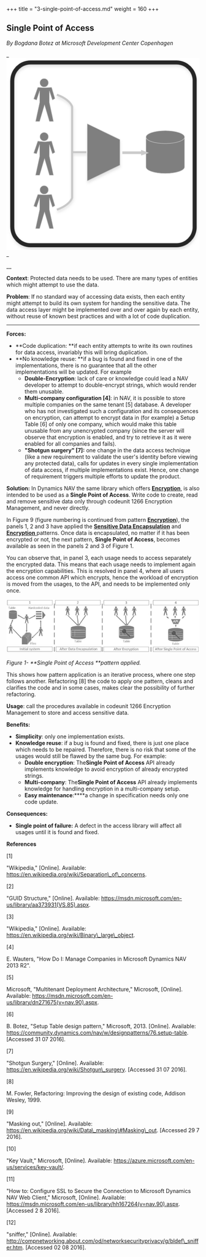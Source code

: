 +++
title = "3-single-point-of-access.md"
weight = 160
+++
## Single Point of Access

_By Bogdana Botez at Microsoft Development Center Copenhagen_

_[![ ][image0]][anchor0]   
_

__

**Context**: Protected data needs to be used. There are many types of entities which might attempt to use the data.

**Problem**: If no standard way of accessing data exists, then each entity might attempt to build its own system for handing the sensitive data. The data access layer might be implemented over and over again by each entity, without reuse of known best practices and with a lot of code duplication.

****

**Forces:**

* **Code duplication: **if each entity attempts to write its own routines for data access, invariably this will bring duplication.
* **No knowledge reuse: **if a bug is found and fixed in one of the implementations, there is no guarantee that all the other implementations will be updated. For example
  * **Double-Encryption**: lack of care or knowledge could lead a NAV developer to attempt to double-encrypt strings, which would render them unusable.
  * **Multi-company configuration \[4\]**: in NAV, it is possible to store multiple companies on the same tenant \[5\] database. A developer who has not investigated such a configuration and its consequences on encryption, can attempt to encrypt data in (for example) a Setup Table \[6\] of only one company, which would make this table unusable from any unencrypted company (since the server will observe that encryption is enabled, and try to retrieve it as it were enabled for all companies and fails).
  * **"Shotgun surgery" \[7\]:** one change in the data access technique (like a new requirement to validate the user's identity before viewing any protected data), calls for updates in every single implementation of data access, if multiple implementations exist. Hence, one change of requirement triggers multiple efforts to update the product.

**Solution:** In Dynamics NAV the same library which offers [**Encryption**][anchor1], is also intended to be used as a **Single Point of Access**. Write code to create, read and remove sensitive data only through codeunit 1266 Encryption Management, and never directly.

In Figure 9 (figure numbering is continued from pattern **[Encryption][anchor2]**), the panels 1, 2 and 3 have applied the [**Sensitive Data Encapsulation**][anchor3] and [**Encryption** ][anchor1]patterns. Once data is encapsulated, no matter if it has been encrypted or not, the next pattern, **Single Point of Access**, becomes available as seen in the panels 2 and 3 of Figure 1\.

You can observe that, in panel 3, each usage needs to access separately the encrypted data. This means that each usage needs to implement again the encryption capabilities. This is resolved in panel 4, where all users access one common API which encrypts, hence the workload of encryption is moved from the usages, to the API, and needs to be implemented only once.

[![ ][image1]][anchor4]

_Figure 1- **Single Point of Access **pattern applied._

This shows how pattern application is an iterative process, where one step follows another. Refactoring \[8\] the code to apply one pattern, cleans and clarifies the code and in some cases, makes clear the possibility of further refactoring.

**Usage**: call the procedures available in codeunit 1266 Encryption Management to store and access sensitive data.

**Benefits:**

* **Simplicity**: only one implementation exists.
* **Knowledge reuse**: if a bug is found and fixed, there is just one place which needs to be repaired. Therefore, there is no risk that some of the usages would still be flawed by the same bug. For example:
  * **Double encryption**: The**Single Point of Access** API already implements knowledge to avoid encryption of already encrypted strings.
  * **Multi-company**: The**Single Point of Access** API already implements knowledge for handling encryption in a multi-company setup.
  * **Easy maintenance**:****a change in specification needs only one code update.

**Consequences:**

* **Single point of failure:** A defect in the access library will affect all usages until it is found and fixed.

**References**

\[1\]

"Wikipedia," \[Online\]. Available: https://en.wikipedia.org/wiki/Separation\_of\_concerns.

\[2\]

"GUID Structure," \[Online\]. Available: https://msdn.microsoft.com/en-us/library/aa373931(VS.85).aspx.

\[3\]

"Wikipedia," \[Online\]. Available: https://en.wikipedia.org/wiki/Binary\_large\_object.

\[4\]

E. Wauters, "How Do I: Manage Companies in Microsoft Dynamics NAV 2013 R2".

\[5\]

Microsoft, "Multitenant Deployment Architecture," Microsoft, \[Online\]. Available: https://msdn.microsoft.com/en-us/library/dn271675(v=nav.90).aspx.

\[6\]

B. Botez, "Setup Table design pattern," Microsoft, 2013\. \[Online\]. Available: https://community.dynamics.com/nav/w/designpatterns/76.setup-table. \[Accessed 31 07 2016\].

\[7\]

"Shotgun Surgery," \[Online\]. Available: https://en.wikipedia.org/wiki/Shotgun\_surgery. \[Accessed 31 07 2016\].

\[8\]

M. Fowler, Refactoring: Improving the design of existing code, Addison Wesley, 1999\.

\[9\]

"Masking out," \[Online\]. Available: https://en.wikipedia.org/wiki/Data\_masking\#Masking\_out. \[Accessed 29 7 2016\].

\[10\]

"Key Vault," Microsoft, \[Online\]. Available: https://azure.microsoft.com/en-us/services/key-vault/.

\[11\]

"How to: Configure SSL to Secure the Connection to Microsoft Dynamics NAV Web Client," Microsoft, \[Online\]. Available: https://msdn.microsoft.com/en-us/library/hh167264(v=nav.90).aspx. \[Accessed 2 8 2016\].

\[12\]

"sniffer," \[Online\]. Available: http://compnetworking.about.com/od/networksecurityprivacy/g/bldef\_sniffer.htm. \[Accessed 02 08 2016\].



[anchor0]: Logo-_2D00_-Single-Point-of-Access.png
[anchor1]: /nav/w/designpatterns/276.2-data-encryption
[anchor2]: /nav/w/designpatterns/276.encryption
[anchor3]: /nav/w/designpatterns/275.1-sensitive-data-encapsulation
[anchor4]: Multi-_2D00_-1-2-3-4.JPG


[image0]: Logo-_2D00_-Single-Point-of-Access.png
[image1]: Multi-_2D00_-1-2-3-4.JPG
